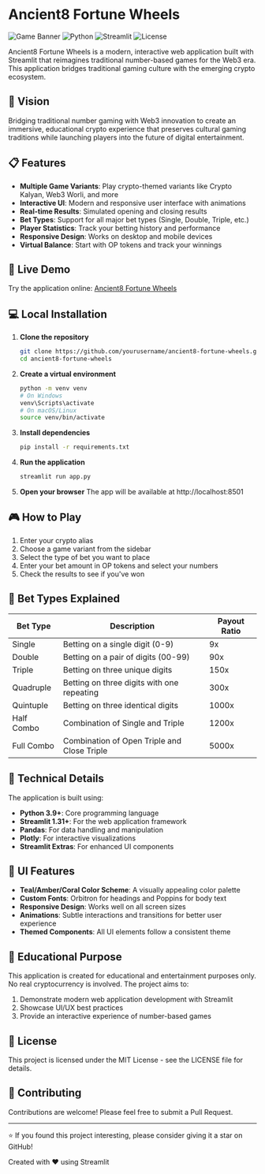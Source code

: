 # Ancient8 Fortune Wheels

![Game Banner](https://img.shields.io/badge/Ancient8-Fortune%20Wheels-red?style=for-the-badge)
![Python](https://img.shields.io/badge/Python-3.9%2B-blue?style=flat-square)
![Streamlit](https://img.shields.io/badge/Streamlit-1.31-orange?style=flat-square)
![License](https://img.shields.io/badge/License-MIT-green?style=flat-square)

Ancient8 Fortune Wheels is a modern, interactive web application built with Streamlit that reimagines traditional number-based games for the Web3 era. This application bridges traditional gaming culture with the emerging crypto ecosystem.

## 🔮 Vision

Bridging traditional number gaming with Web3 innovation to create an immersive, educational crypto experience that preserves cultural gaming traditions while launching players into the future of digital entertainment.

## 📋 Features

- **Multiple Game Variants**: Play crypto-themed variants like Crypto Kalyan, Web3 Worli, and more
- **Interactive UI**: Modern and responsive user interface with animations
- **Real-time Results**: Simulated opening and closing results
- **Bet Types**: Support for all major bet types (Single, Double, Triple, etc.)
- **Player Statistics**: Track your betting history and performance
- **Responsive Design**: Works on desktop and mobile devices
- **Virtual Balance**: Start with OP tokens and track your winnings

## 🚀 Live Demo

Try the application online:
[Ancient8 Fortune Wheels](https://ancient8-fortune-wheels.streamlit.app/)

## 💻 Local Installation

1. **Clone the repository**
   ```bash
   git clone https://github.com/yourusername/ancient8-fortune-wheels.git
   cd ancient8-fortune-wheels
   ```

2. **Create a virtual environment**
   ```bash
   python -m venv venv
   # On Windows
   venv\Scripts\activate
   # On macOS/Linux
   source venv/bin/activate
   ```

3. **Install dependencies**
   ```bash
   pip install -r requirements.txt
   ```

4. **Run the application**
   ```bash
   streamlit run app.py
   ```

5. **Open your browser**
   The app will be available at http://localhost:8501

## 🎮 How to Play

1. Enter your crypto alias
2. Choose a game variant from the sidebar
3. Select the type of bet you want to place
4. Enter your bet amount in OP tokens and select your numbers
5. Check the results to see if you've won

## 🌟 Bet Types Explained

| Bet Type | Description | Payout Ratio |
|----------|-------------|--------------|
| Single | Betting on a single digit (0-9) | 9x |
| Double | Betting on a pair of digits (00-99) | 90x |
| Triple | Betting on three unique digits | 150x |
| Quadruple | Betting on three digits with one repeating | 300x |
| Quintuple | Betting on three identical digits | 1000x |
| Half Combo | Combination of Single and Triple | 1200x |
| Full Combo | Combination of Open Triple and Close Triple | 5000x |

## 🔧 Technical Details

The application is built using:

- **Python 3.9+**: Core programming language
- **Streamlit 1.31+**: For the web application framework
- **Pandas**: For data handling and manipulation
- **Plotly**: For interactive visualizations
- **Streamlit Extras**: For enhanced UI components

## 🎨 UI Features

- **Teal/Amber/Coral Color Scheme**: A visually appealing color palette
- **Custom Fonts**: Orbitron for headings and Poppins for body text
- **Responsive Design**: Works well on all screen sizes
- **Animations**: Subtle interactions and transitions for better user experience
- **Themed Components**: All UI elements follow a consistent theme

## 📝 Educational Purpose

This application is created for educational and entertainment purposes only. No real cryptocurrency is involved. The project aims to:

1. Demonstrate modern web application development with Streamlit
2. Showcase UI/UX best practices
3. Provide an interactive experience of number-based games

## 📜 License

This project is licensed under the MIT License - see the LICENSE file for details.

## 🤝 Contributing

Contributions are welcome! Please feel free to submit a Pull Request.

---

⭐ If you found this project interesting, please consider giving it a star on GitHub!

Created with ❤️ using Streamlit 
